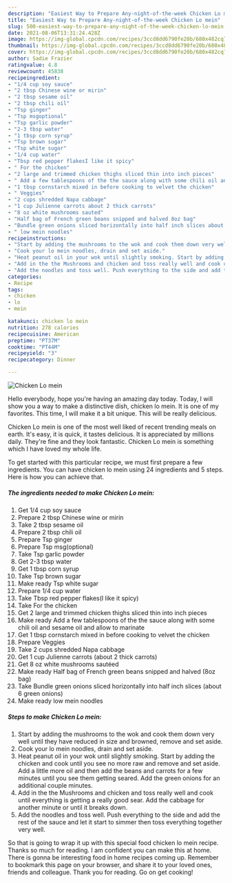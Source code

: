 ```yaml
---
description: "Easiest Way to Prepare Any-night-of-the-week Chicken Lo mein"
title: "Easiest Way to Prepare Any-night-of-the-week Chicken Lo mein"
slug: 500-easiest-way-to-prepare-any-night-of-the-week-chicken-lo-mein
date: 2021-08-06T13:31:24.428Z
image: https://img-global.cpcdn.com/recipes/3ccd8dd6790fe20b/680x482cq70/chicken-lo-mein-recipe-main-photo.jpg
thumbnail: https://img-global.cpcdn.com/recipes/3ccd8dd6790fe20b/680x482cq70/chicken-lo-mein-recipe-main-photo.jpg
cover: https://img-global.cpcdn.com/recipes/3ccd8dd6790fe20b/680x482cq70/chicken-lo-mein-recipe-main-photo.jpg
author: Sadie Frazier
ratingvalue: 4.8
reviewcount: 45838
recipeingredient:
- "1/4 cup soy sauce"
- "2 tbsp Chinese wine or mirin"
- "2 tbsp sesame oil"
- "2 tbsp chili oil"
- "Tsp ginger"
- "Tsp msgoptional"
- "Tsp garlic powder"
- "2-3 tbsp water"
- "1 tbsp corn syrup"
- "Tsp brown sugar"
- "Tsp white sugar"
- "1/4 cup water"
- "Tbsp red pepper flakesI like it spicy"
- " For the chicken"
- "2 large and trimmed chicken thighs sliced thin into inch pieces"
- " Add a few tablespoons of the the sauce along with some chili oil and sesame oil and allow to marinate"
- "1 tbsp cornstarch mixed in before cooking to velvet the chicken"
- " Veggies"
- "2 cups shredded Napa cabbage"
- "1 cup Julienne carrots about 2 thick carrots"
- "8 oz white mushrooms sauted"
- "Half bag of French green beans snipped and halved 8oz bag"
- "Bundle green onions sliced horizontally into half inch slices about 6 green onions"
- " low mein noodles"
recipeinstructions:
- "Start by adding the mushrooms to the wok and cook them down very well until they have reduced in size and browned, remove and set aside."
- "Cook your lo mein noodles, drain and set aside."
- "Heat peanut oil in your wok until slightly smoking. Start by adding the chicken and cook until you see no more raw and remove and set aside. Add a little more oil and then add the beans and carrots for a few minutes until you see them getting seared. Add the green onions for an additional couple minutes."
- "Add in the the Mushrooms and chicken and toss really well and cook until everything is getting a really good sear. Add the cabbage for another minute or until it breaks down."
- "Add the noodles and toss well. Push everything to the side and add the rest of the sauce and let it start to simmer then toss everything together very well."
categories:
- Recipe
tags:
- chicken
- lo
- mein

katakunci: chicken lo mein 
nutrition: 278 calories
recipecuisine: American
preptime: "PT37M"
cooktime: "PT44M"
recipeyield: "3"
recipecategory: Dinner

---
```



![Chicken Lo mein](https://img-global.cpcdn.com/recipes/3ccd8dd6790fe20b/680x482cq70/chicken-lo-mein-recipe-main-photo.jpg)

Hello everybody, hope you're having an amazing day today. Today, I will show you a way to make a distinctive dish, chicken lo mein. It is one of my favorites. This time, I will make it a bit unique. This will be really delicious.

Chicken Lo mein is one of the most well liked of recent trending meals on earth. It's easy, it is quick, it tastes delicious. It is appreciated by millions daily. They're fine and they look fantastic. Chicken Lo mein is something which I have loved my whole life.




To get started with this particular recipe, we must first prepare a few ingredients. You can have chicken lo mein using 24 ingredients and 5 steps. Here is how you can achieve that.

<!--inarticleads1-->

##### The ingredients needed to make Chicken Lo mein:

1. Get 1/4 cup soy sauce
1. Prepare 2 tbsp Chinese wine or mirin
1. Take 2 tbsp sesame oil
1. Prepare 2 tbsp chili oil
1. Prepare Tsp ginger
1. Prepare Tsp msg(optional)
1. Take Tsp garlic powder
1. Get 2-3 tbsp water
1. Get 1 tbsp corn syrup
1. Take Tsp brown sugar
1. Make ready Tsp white sugar
1. Prepare 1/4 cup water
1. Take Tbsp red pepper flakes(I like it spicy)
1. Take  For the chicken
1. Get 2 large and trimmed chicken thighs sliced thin into inch pieces
1. Make ready  Add a few tablespoons of the the sauce along with some chili oil and sesame oil and allow to marinate
1. Get 1 tbsp cornstarch mixed in before cooking to velvet the chicken
1. Prepare  Veggies
1. Take 2 cups shredded Napa cabbage
1. Get 1 cup Julienne carrots (about 2 thick carrots)
1. Get 8 oz white mushrooms sautéed
1. Make ready Half bag of French green beans snipped and halved (8oz bag)
1. Take Bundle green onions sliced horizontally into half inch slices (about 6 green onions)
1. Make ready  low mein noodles




<!--inarticleads2-->

##### Steps to make Chicken Lo mein:

1. Start by adding the mushrooms to the wok and cook them down very well until they have reduced in size and browned, remove and set aside.
1. Cook your lo mein noodles, drain and set aside.
1. Heat peanut oil in your wok until slightly smoking. Start by adding the chicken and cook until you see no more raw and remove and set aside. Add a little more oil and then add the beans and carrots for a few minutes until you see them getting seared. Add the green onions for an additional couple minutes.
1. Add in the the Mushrooms and chicken and toss really well and cook until everything is getting a really good sear. Add the cabbage for another minute or until it breaks down.
1. Add the noodles and toss well. Push everything to the side and add the rest of the sauce and let it start to simmer then toss everything together very well.




So that is going to wrap it up with this special food chicken lo mein recipe. Thanks so much for reading. I am confident you can make this at home. There is gonna be interesting food in home recipes coming up. Remember to bookmark this page on your browser, and share it to your loved ones, friends and colleague. Thank you for reading. Go on get cooking!

